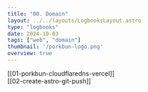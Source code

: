 ```yaml
---
title: "00. Domain"
layout: ../../layouts/LogbooksLayout.astro
type: "logbooks"
date: 2024-10-03
tags: ["web", "domain"]
thumbnail: '/porkbun-logo.png'
overview: true
---
```

[[01-porkbun-cloudflaredns-vercel]]  
[[02-create-astro-git-push]]
